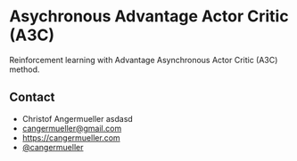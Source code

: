 # Asychronous Advantage Actor Critic (A3C)

Reinforcement learning with Advantage Asynchronous Actor Critic (A3C) method.

## Contact
* Christof Angermueller asdasd
* cangermueller@gmail.com
* https://cangermueller.com
* [@cangermueller](https://twitter.com/cangermueller)

